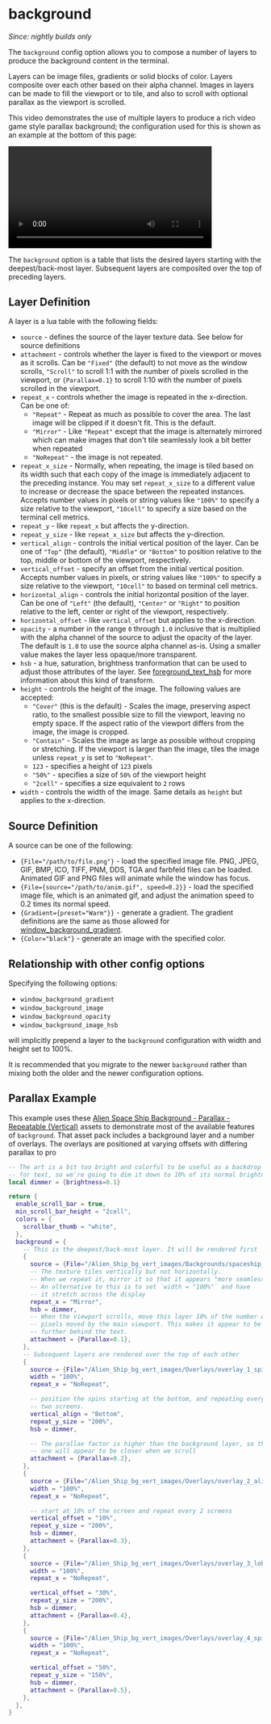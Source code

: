 # background

*Since: nightly builds only*

The `background` config option allows you to compose a number of layers to
produce the background content in the terminal.

Layers can be image files, gradients or solid blocks of color. Layers composite
over each other based on their alpha channel. Images in layers can be made to
fill the viewport or to tile, and also to scroll with optional parallax as the
viewport is scrolled.

This video demonstrates the use of multiple layers to produce a rich video game
style parallax background; the configuration used for this is shown as an
example at the bottom of this page:

<video width="80%" controls src="../../../screenshots/wezterm-parallax-2.mp4" loop></video>

The `background` option is a table that lists the desired layers starting with
the deepest/back-most layer.  Subsequent layers are composited over the top of
preceding layers.


## Layer Definition

A layer is a lua table with the following fields:

* `source` - defines the source of the layer texture data. See below for source definitions
* `attachment` - controls whether the layer is fixed to the viewport or moves as it scrolls. Can be `"Fixed"` (the default) to not move as the window scrolls, `"Scroll"` to scroll 1:1 with the number of pixels scrolled in the viewport, or `{Parallax=0.1}` to scroll 1:10 with the number of pixels scrolled in the viewport.
* `repeat_x` - controls whether the image is repeated in the x-direction. Can be one of:
  * `"Repeat"` - Repeat as much as possible to cover the area. The last image will be clipped if it doesn't fit.  This is the default.
  * `"Mirror"` - Like `"Repeat"` except that the image is alternately mirrored which can make images that don't tile seamlessly look a bit better when repeated
  * `"NoRepeat"` - the image is not repeated.
* `repeat_x_size` - Normally, when repeating, the image is tiled based on its width such that each copy of the image is immediately adjacent to the preceding instance.  You may set `repeat_x_size` to a different value to increase or decrease the space between the repeated instances.  Accepts number values in pixels or string values like `"100%"` to specify a size relative to the viewport, `"10cell"` to specify a size based on the terminal cell metrics.
* `repeat_y` - like `repeat_x` but affects the y-direction.
* `repeat_y_size` - like `repeat_x_size` but affects the y-direction.
* `vertical_align` - controls the initial vertical position of the layer. Can be one of `"Top"` (the default), `"Middle"` or `"Bottom"` to position relative to the top, middle or bottom of the viewport, respectively.
* `vertical_offset` - specify an offset from the initial vertical position.  Accepts number values in pixels, or string values like `"100%"` to specify a size relative to the viewport, `"10cell"` to based on terminal cell metrics.
* `horizontal_align` - controls the initial horizontal position of the layer. Can be one of `"Left"` (the default), `"Center"` or `"Right"` to position relative to the left, center or right of the viewport, respectively.
* `horizontal_offset` - like `vertical_offset` but applies to the x-direction.
* `opacity` - a number in the range `0` through `1.0` inclusive that is multiplied with the alpha channel of the source to adjust the opacity of the layer. The default is `1.0` to use the source alpha channel as-is. Using a smaller value makes the layer less opaque/more transparent.
* `hsb` - a hue, saturation, brightness tranformation that can be used to adjust those attributes of the layer. See [foreground_text_hsb](foreground_text_hsb.md) for more information about this kind of transform.
* `height` - controls the height of the image. The following values are accepted:
  * `"Cover"` (this is the default) - Scales the image, preserving aspect ratio, to the smallest possible size to fill the viewport, leaving no empty space.  If the aspect ratio of the viewport differs from the image, the image is cropped.
  * `"Contain"` - Scales the image as large as possible without cropping or stretching. If the viewport is larger than the image, tiles the image unless `repeat_y` is set to `"NoRepeat"`.
  * `123` - specifies a height of `123` pixels
  * `"50%"` - specifies a size of `50%` of the viewport height
  * `"2cell"` - specifies a size equivalent to `2` rows
* `width` - controls the width of the image. Same details as `height` but applies to the x-direction.

## Source Definition

A source can be one of the following:

* `{File="/path/to/file.png"}` - load the specified image file.  PNG, JPEG,
  GIF, BMP, ICO, TIFF, PNM, DDS, TGA and farbfeld files can be loaded.
  Animated GIF and PNG files will animate while the window has focus.
* `{File={source="/path/to/anim.gif", speed=0.2}}` - load the specified image file, which is an animated gif, and adjust the animation speed to 0.2 times its normal speed.
* `{Gradient={preset="Warm"}}` - generate a gradient. The gradient definitions
  are the same as those allowed for [window_background_gradient](window_background_gradient.md).
* `{Color="black"}` - generate an image with the specified color.

## Relationship with other config options

Specifying the following options:

* `window_background_gradient`
* `window_background_image`
* `window_background_opacity`
* `window_background_image_hsb`

will implicitly prepend a layer to the `background` configuration with width
and height set to 100%.

It is recommended that you migrate to the newer `background` rather than mixing
both the older and the newer configuration options.

## Parallax Example

This example uses these [Alien Space Ship Background - Parallax -
Repeatable
(Vertical)](https://www.gameartguppy.com/shop/space-ship-background-repeatable-vertical/)
assets to demonstrate most of the available features of `background`. That asset pack includes a background layer and a number of overlays. The overlays are positioned at varying offsets with differing parallax to pro

```lua
-- The art is a bit too bright and colorful to be useful as a backdrop
-- for text, so we're going to dim it down to 10% of its normal brightness
local dimmer = {brightness=0.1}

return {
  enable_scroll_bar = true,
  min_scroll_bar_height = "2cell",
  colors = {
    scrollbar_thumb = "white",
  },
  background = {
    -- This is the deepest/back-most layer. It will be rendered first
    {
      source = {File="/Alien_Ship_bg_vert_images/Backgrounds/spaceship_bg_1.png"},
      -- The texture tiles vertically but not horizontally.
      -- When we repeat it, mirror it so that it appears "more seamless".
      -- An alternative to this is to set `width = "100%"` and have
      -- it stretch across the display
      repeat_x = "Mirror",
      hsb = dimmer,
      -- When the viewport scrolls, move this layer 10% of the number of
      -- pixels moved by the main viewport. This makes it appear to be
      -- further behind the text.
      attachment = {Parallax=0.1},
    },
    -- Subsequent layers are rendered over the top of each other
    {
      source = {File="/Alien_Ship_bg_vert_images/Overlays/overlay_1_spines.png"},
      width = "100%",
      repeat_x = "NoRepeat",

      -- position the spins starting at the bottom, and repeating every
      -- two screens.
      vertical_align = "Bottom",
      repeat_y_size = "200%",
      hsb = dimmer,

      -- The parallax factor is higher than the background layer, so this
      -- one will appear to be closer when we scroll
      attachment = {Parallax=0.2},
    },
    {
      source = {File="/Alien_Ship_bg_vert_images/Overlays/overlay_2_alienball.png"},
      width = "100%",
      repeat_x = "NoRepeat",

      -- start at 10% of the screen and repeat every 2 screens
      vertical_offset = "10%",
      repeat_y_size = "200%",
      hsb = dimmer,
      attachment = {Parallax=0.3},
    },
    {
      source = {File="/Alien_Ship_bg_vert_images/Overlays/overlay_3_lobster.png"},
      width = "100%",
      repeat_x = "NoRepeat",

      vertical_offset = "30%",
      repeat_y_size = "200%",
      hsb = dimmer,
      attachment = {Parallax=0.4},
    },
    {
      source = {File="/Alien_Ship_bg_vert_images/Overlays/overlay_4_spiderlegs.png"},
      width = "100%",
      repeat_x = "NoRepeat",

      vertical_offset = "50%",
      repeat_y_size = "150%",
      hsb = dimmer,
      attachment = {Parallax=0.5},
    },
  },
}
```
